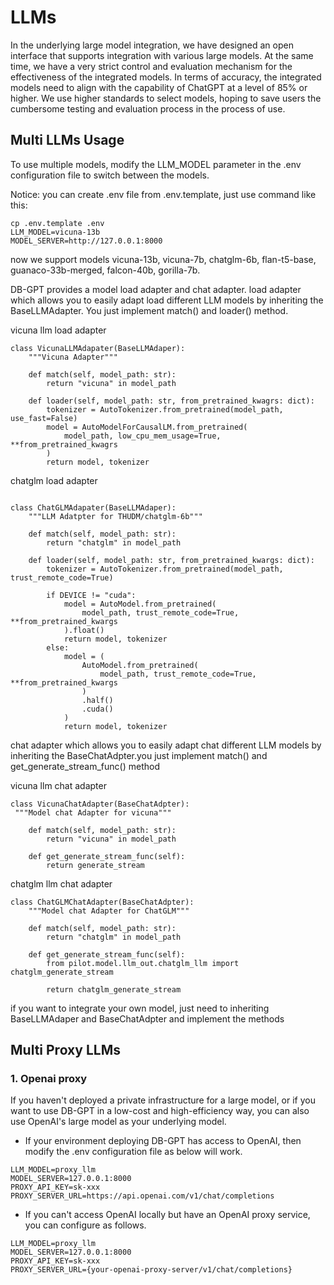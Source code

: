 # LLMs

In the underlying large model integration, we have designed an open interface that supports integration with various large models. At the same time, we have a very strict control and evaluation mechanism for the effectiveness of the integrated models. In terms of accuracy, the integrated models need to align with the capability of ChatGPT at a level of 85% or higher. We use higher standards to select models, hoping to save users the cumbersome testing and evaluation process in the process of use.

##  Multi LLMs Usage
To use multiple models, modify the LLM_MODEL parameter in the .env configuration file to switch between the models.

Notice: you can create .env file from .env.template, just use command like this:
```
cp .env.template .env
LLM_MODEL=vicuna-13b
MODEL_SERVER=http://127.0.0.1:8000
```
now we support models vicuna-13b, vicuna-7b, chatglm-6b, flan-t5-base, guanaco-33b-merged, falcon-40b, gorilla-7b.

DB-GPT provides a model load adapter and chat adapter. load adapter which allows you to easily adapt load different LLM models by inheriting the BaseLLMAdapter. You just implement match() and loader() method.

vicuna llm load adapter

```
class VicunaLLMAdapater(BaseLLMAdaper):
    """Vicuna Adapter"""

    def match(self, model_path: str):
        return "vicuna" in model_path

    def loader(self, model_path: str, from_pretrained_kwagrs: dict):
        tokenizer = AutoTokenizer.from_pretrained(model_path, use_fast=False)
        model = AutoModelForCausalLM.from_pretrained(
            model_path, low_cpu_mem_usage=True, **from_pretrained_kwagrs
        )
        return model, tokenizer
```

chatglm load adapter
```

class ChatGLMAdapater(BaseLLMAdaper):
    """LLM Adatpter for THUDM/chatglm-6b"""

    def match(self, model_path: str):
        return "chatglm" in model_path

    def loader(self, model_path: str, from_pretrained_kwargs: dict):
        tokenizer = AutoTokenizer.from_pretrained(model_path, trust_remote_code=True)

        if DEVICE != "cuda":
            model = AutoModel.from_pretrained(
                model_path, trust_remote_code=True, **from_pretrained_kwargs
            ).float()
            return model, tokenizer
        else:
            model = (
                AutoModel.from_pretrained(
                    model_path, trust_remote_code=True, **from_pretrained_kwargs
                )
                .half()
                .cuda()
            )
            return model, tokenizer
```
chat adapter which allows you to easily adapt chat different LLM models by inheriting the BaseChatAdpter.you just implement match() and get_generate_stream_func() method

vicuna llm chat adapter
```
class VicunaChatAdapter(BaseChatAdpter):
 """Model chat Adapter for vicuna"""

    def match(self, model_path: str):
        return "vicuna" in model_path

    def get_generate_stream_func(self):
        return generate_stream
```

chatglm llm chat adapter
```
class ChatGLMChatAdapter(BaseChatAdpter):
    """Model chat Adapter for ChatGLM"""

    def match(self, model_path: str):
        return "chatglm" in model_path

    def get_generate_stream_func(self):
        from pilot.model.llm_out.chatglm_llm import chatglm_generate_stream

        return chatglm_generate_stream
```
 if you want to integrate your own model, just need to inheriting BaseLLMAdaper and BaseChatAdpter and implement the methods
 

## Multi Proxy LLMs
### 1. Openai proxy
 If you haven't deployed a private infrastructure for a large model, or if you want to use DB-GPT in a low-cost and high-efficiency way, you can also use OpenAI's large model as your underlying model.

- If your environment deploying DB-GPT has access to OpenAI, then modify the .env configuration file as below will work.
```
LLM_MODEL=proxy_llm
MODEL_SERVER=127.0.0.1:8000
PROXY_API_KEY=sk-xxx
PROXY_SERVER_URL=https://api.openai.com/v1/chat/completions
```

- If you can't access OpenAI locally but have an OpenAI proxy service, you can configure as follows.
```
LLM_MODEL=proxy_llm
MODEL_SERVER=127.0.0.1:8000
PROXY_API_KEY=sk-xxx
PROXY_SERVER_URL={your-openai-proxy-server/v1/chat/completions}
```
